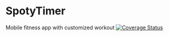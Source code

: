 # SpotyTimer
Mobile fitness app with customized workout
[![Coverage Status](https://coveralls.io/repos/github/Solneo/SpotyTimer/badge.svg?branch=master)](https://coveralls.io/github/Solneo/SpotyTimer?branch=master)
